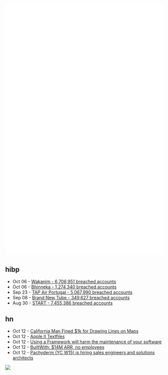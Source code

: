 ![Metrics](https://raw.githubusercontent.com/phixion/phixion/master/metrics.svg)

## hibp

<!--
for https://github.com/phixion/phixion/blob/main/.github/workflows/feeds.yml
-->
<!--START_SECTION:haveibeenpwnd-->
- Oct 06 - [Wakanim - 6,706,951 breached accounts](https://haveibeenpwned.com/PwnedWebsites#Wakanim)
- Oct 06 - [Bhinneka - 1,274,340 breached accounts](https://haveibeenpwned.com/PwnedWebsites#Bhinneka)
- Sep 23 - [TAP Air Portugal - 5,067,990 breached accounts](https://haveibeenpwned.com/PwnedWebsites#TAPAirPortugal)
- Sep 08 - [Brand New Tube - 349,627 breached accounts](https://haveibeenpwned.com/PwnedWebsites#BrandNewTube)
- Aug 30 - [START - 7,455,386 breached accounts](https://haveibeenpwned.com/PwnedWebsites#Start)
<!--END_SECTION:haveibeenpwnd-->

## hn

<!--
for https://github.com/phixion/phixion/blob/main/.github/workflows/feeds.yml
-->
<!--START_SECTION:hn-->
- Oct 12 - [California Man Fined $1k for Drawing Lines on Maps](https://www.vice.com/en/article/v7vyj3/california-man-fined-for-drawing-lines-on-existing-maps)
- Oct 12 - [Apple II Textfiles](http://textfiles.com/apple/)
- Oct 12 - [Using a Framework will harm the maintenance of your software](https://berk.es/2022/09/06/frameworks-harm-maintenance/)
- Oct 12 - [BuiltWith: $14M ARR, no employees](https://5to9.beehiiv.com/p/builtwith-generates-14-million-year-zero-employees)
- Oct 12 - [Pachyderm (YC W15) is hiring sales engineers and solutions architects](https://boards.greenhouse.io/pachyderm/jobs/5237764003)
<!--END_SECTION:hn-->

<!--
for https://yhype.me
-->
![](https://hit.yhype.me/github/profile?user_id=13013670)
